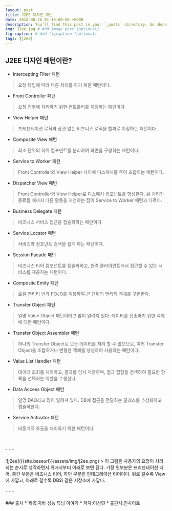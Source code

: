 ```yaml
---
layout: post
title: J2EE 디자인 패턴
date: 2018-08-26 01:10:00:00 +0900
description: You’ll find this post in your `_posts` directory. Go ahead and edit it and re-build the site to see your changes. # Add post description (optional)
img: J2ee.jpg # Add image post (optional)
fig-caption: # Add figcaption (optional)
tags: [j2ee]
---
```

## J2EE 디자인 패턴이란?
* Intercepting Filter 패턴
> 요청 타입에 따라 다른 처리를 하기 위한 패턴이다.
* Front Controller 패턴
> 요청 전후에 처리하기 위한 컨트롤러를 지정하는 패턴이다.
* View Helper 패턴
> 프레젠테이션 로직과 상관 없는 비즈니스 로직을 헬퍼로 지정하는 패턴이다.
* Composite View 패턴
> 최소 단위의 하위 컴포넌트를 분리하여 화면을 구성하는 패턴이다.
* Service to Worker 패턴
> Front Controller와 View Helper 사이에 디스패처를 두어 조합하는 패턴이다.
* Dispatcher View 패턴
> Front Controller와 View Helper로 디스패치 컴포넌트를 형성한다. 뷰 처리가 종료될 때까지 다른 활동을 지연하는 점이 Service to Worker 패턴과 다르다.
* Business Delegate 패턴
> 비즈니스 서비스 접근을 캡슐화하는 패턴이다.
* Service Locator 패턴
> 서비스와 컴포넌트 검색을 쉽게 하는 패턴이다.
* Session Facade 패턴
> 비즈니스 티어 컴포넌트를 캡슐화하고, 원격 클라이언트에서 접근할 수 있는 서비스를 제공하는 패턴이다.
* Composite Entity 패턴  
> 로컬 엔티티 빈과 POJO를 이용하여 큰 단위의 엔티티 객체를 구현한다.
* Transfer Object 패턴
> 일명 Value Object 패턴이라고 많이 알려져 있다. 데이터를 전송하기 위한 객체에 대한 패턴이다.
* Transfer Object Assembler 패턴
> 하나의 Transfer Object로 모든 데이터를 처리 할 수 없으므로, 여러 Transfer Object를 조합하거나 변형한 객체를 생성하여 사용하는 패턴이다.
* Value List Handler 패턴
> 데이터 조회를 처리하고, 결과를 임시 저장하며, 결과 집합을 검색하여 필요한 항목을 선택하는 역할을 수행한다.
* Data Access Object 패턴
> 일명 DAO라고 많이 알려져 있다. DB에 접근을 전달하는 클래스를 추상화하고 캡슐화한다.
* Service Activator 패턴
> 비동기적 호출을 처리하기 위한 패턴이다.
<br/>
<br/>
- - -
<br/>
<br/>
![j2ee]({{site.baseurl}}/assets/img/j2ee.png)  
> 이 그림은 사용자의 요청이 처리되는 순서로 생각하면서 위에서부터 아래로 보면 된다.  
가장 윗부분은 프리젠테이션 티어, 중간 부분은 비즈니스 티어, 하단 부분은 인테그레이션 티어이다.  
위로 갈수록 View에 가깝고, 아래로 갈수록 DB와 같은 저장소에 가깝다.
<br/>
<br/>
- - -
<br/>
<br/>
### 출처
* 제목:자바 성능 튜닝 이야기
* 저자:이상민
* 출판사:인사이트